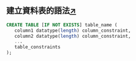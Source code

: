## 建立資料表的語法[↗︎](https://neon.com/postgresql/postgresql-tutorial/postgresql-create-table)

```sql
CREATE TABLE [IF NOT EXISTS] table_name (
   column1 datatype(length) column_constraint,
   column2 datatype(length) column_constraint,
   ...
   table_constraints
);
```